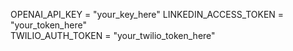 OPENAI_API_KEY = "your_key_here"
LINKEDIN_ACCESS_TOKEN = "your_token_here"  
TWILIO_AUTH_TOKEN = "your_twilio_token_here" 